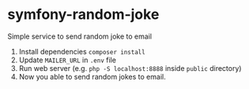 # symfony-random-joke

Simple service to send random joke to email

1. Install dependencies `composer install`
2. Update `MAILER_URL` in `.env` file
3. Run web server (e.g. `php -S localhost:8888` inside `public` directory)
4. Now you able to send random jokes to email.